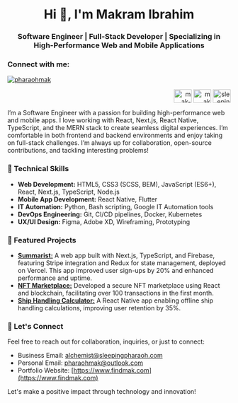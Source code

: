 <h1 align="center">Hi 👋, I'm Makram Ibrahim</h1>
<h3 align="center">Software Engineer | Full-Stack Developer | Specializing in High-Performance Web and Mobile Applications</h3>

<h3 align="left">Connect with me:</h3>

<p align="left"> <a href="https://twitter.com/pharaohmak" target="blank"><img src="https://img.shields.io/twitter/follow/pharaohmak?logo=twitter&style=for-the-badge" alt="pharaohmak" /></a> </p>

<p align="right">
<a href="https://linkedin.com/in/mak-ibrahim" target="_blank"><img align="center" src="https://raw.githubusercontent.com/rahuldkjain/github-profile-readme-generator/master/src/images/icons/Social/linked-in-alt.svg" alt="mak-ibrahim" height="30" width="40" /></a>
<a href="https://www.facebook.com/makram.ibrahim.16/" target="_blank"><img align="center" src="https://raw.githubusercontent.com/rahuldkjain/github-profile-readme-generator/master/src/images/icons/Social/facebook.svg" alt="mak ibrahim" height="30" width="40" /></a>
<a href="https://www.instagram.com/alchemistmak/" target="_blank"><img align="center" src="https://raw.githubusercontent.com/rahuldkjain/github-profile-readme-generator/master/src/images/icons/Social/instagram.svg" alt="sleeping.pharaoh" height="30" width="40" /></a>
</p>

I’m a Software Engineer with a passion for building high-performance web and mobile apps. I love working with React, Next.js, React Native, TypeScript, and the MERN stack to create seamless digital experiences. I’m comfortable in both frontend and backend environments and enjoy taking on full-stack challenges. I’m always up for collaboration, open-source contributions, and tackling interesting problems!

### 🔧 Technical Skills

- **Web Development:** HTML5, CSS3 (SCSS, BEM), JavaScript (ES6+), React, Next.js, TypeScript, Node.js
- **Mobile App Development:** React Native, Flutter
- **IT Automation:** Python, Bash scripting, Google IT Automation tools
- **DevOps Engineering:** Git, CI/CD pipelines, Docker, Kubernetes
- **UX/UI Design:** Figma, Adobe XD, Wireframing, Prototyping

### 🌟 Featured Projects

- <a href="https://summarist-iota.vercel.app/)" target="_blank">**Summarist:**</a> A web app built with Next.js, TypeScript, and Firebase, featuring Stripe integration and Redux for state management, deployed on Vercel. This app improved user sign-ups by 20% and enhanced performance and uptime.
- <a href="https://makram-internship.vercel.app/" target="_blank">**NFT Marketplace:**</a> Developed a secure NFT marketplace using React and blockchain, facilitating over 100 transactions in the first month.
- <a href="https://expo.dev/accounts/pharaohmak/projects/ship-handling/builds/43361fa9-4e31-478c-a21a-0fb0b0e438af" target="_blank">**Ship Handling Calculator:**</a> A React Native app enabling offline ship handling calculations, improving user retention by 35%.

### 📧 Let's Connect
Feel free to reach out for collaboration, inquiries, or just to connect:
- Business Email: [alchemist@sleepingpharaoh.com](mailto:alchemist@sleepingpharaoh.com)
- Personal Email: [pharaohmak@outlook.com](mailto:pharaohmak@outlook.com)
- Portfolio Website: [https://www.findmak.com](https://www.findmak.com)

Let's make a positive impact through technology and innovation!
